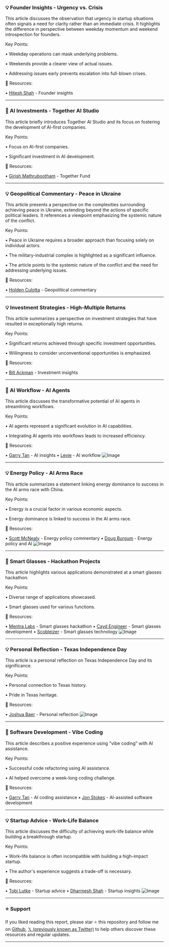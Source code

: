 ### 💡 Founder Insights - Urgency vs. Crisis

This article discusses the observation that urgency in startup situations often signals a need for clarity rather than an immediate crisis.  It highlights the difference in perspective between weekday momentum and weekend introspection for founders.

Key Points:

• Weekday operations can mask underlying problems.


• Weekends provide a clearer view of actual issues.


• Addressing issues early prevents escalation into full-blown crises.


🔗 Resources:

• [Hitesh Shah](https://x.com/hnshah) - Founder insights


---

### 🚀 AI Investments - Together AI Studio

This article briefly introduces Together AI Studio and its focus on fostering the development of AI-first companies.

Key Points:

• Focus on AI-first companies.


• Significant investment in AI development.



🔗 Resources:

• [Girish Mathrubootham](https://x.com/mrgirish) - Together Fund


---

### 💡 Geopolitical Commentary - Peace in Ukraine

This article presents a perspective on the complexities surrounding achieving peace in Ukraine, extending beyond the actions of specific political leaders.  It references a viewpoint emphasizing the systemic nature of the conflict.

Key Points:

• Peace in Ukraine requires a broader approach than focusing solely on individual actors.


•  The military-industrial complex is highlighted as a significant influence.


• The article points to the systemic nature of the conflict and the need for addressing underlying issues.



🔗 Resources:

• [Holden Culotta](https://x.com/Holden_Culotta) - Geopolitical commentary


---

### 💡 Investment Strategies - High-Multiple Returns

This article summarizes a perspective on investment strategies that have resulted in exceptionally high returns.

Key Points:

•  Significant returns achieved through specific investment opportunities.


•  Willingness to consider unconventional opportunities is emphasized.



🔗 Resources:

• [Bill Ackman](https://x.com/BillAckman) - Investment insights


---

### 🤖 AI Workflow - AI Agents

This article discusses the transformative potential of AI agents in streamlining workflows.

Key Points:

•  AI agents represent a significant evolution in AI capabilities.


•  Integrating AI agents into workflows leads to increased efficiency.



🔗 Resources:

• [Garry Tan](https://x.com/garrytan) - AI insights
• [Levie](https://x.com/levie) - AI workflow
![Image](https://pbs.twimg.com/media/Gk7ZNgobIAA9vUC?format=png&name=small)


---

### 💡 Energy Policy - AI Arms Race

This article summarizes a statement linking energy dominance to success in the AI arms race with China.

Key Points:

•  Energy is a crucial factor in various economic aspects.


•  Energy dominance is linked to success in the AI arms race.



🔗 Resources:

• [Scott McNealy](https://x.com/scottmcnealy) - Energy policy commentary
• [Doug Burgum](https://x.com/DerrickEvans4WV) - Energy policy and AI
![Image](https://pbs.twimg.com/ext_tw_video_thumb/1896050298231095296/pu/img/i4AQo9-5mUHvcix0.jpg)


---

### 🚀 Smart Glasses - Hackathon Projects

This article highlights various applications demonstrated at a smart glasses hackathon.

Key Points:

•  Diverse range of applications showcased.


•  Smart glasses used for various functions.



🔗 Resources:

• [Mentra Labs](https://x.com/MentraLabs) - Smart glasses hackathon
• [Cayd Engineer](https://x.com/caydengineer) - Smart glasses development
• [Scobleizer](https://x.com/Scobleizer) - Smart glasses technology
![Image](https://pbs.twimg.com/ext_tw_video_thumb/1896349096124022784/pu/img/Kvsl2zp8l2KfEP1-.jpg)


---

### 💡 Personal Reflection - Texas Independence Day

This article is a personal reflection on Texas Independence Day and its significance.

Key Points:

•  Personal connection to Texas history.


•  Pride in Texas heritage.



🔗 Resources:

• [Joshua Baer](https://x.com/JoshuaBaer) - Personal reflection
![Image](https://pbs.twimg.com/media/GlDK-51WIAAxDTQ?format=jpg&name=small)


---

### 🤖 Software Development - Vibe Coding

This article describes a positive experience using "vibe coding" with AI assistance.

Key Points:

• Successful code refactoring using AI assistance.


• AI helped overcome a week-long coding challenge.



🔗 Resources:

• [Garry Tan](https://x.com/garrytan) - AI coding assistance
• [Jon Stokes](https://x.com/jonst0kes) -  AI-assisted software development


---

### 💡 Startup Advice - Work-Life Balance

This article discusses the difficulty of achieving work-life balance while building a breakthrough startup.

Key Points:

•  Work-life balance is often incompatible with building a high-impact startup.


•  The author's experience suggests a trade-off is necessary.



🔗 Resources:

• [Tobi Lutke](https://x.com/tobi) - Startup advice
• [Dharmesh Shah](https://x.com/dharmesh) - Startup insights
![Image](https://pbs.twimg.com/media/GlDLUSwWMAAukZ4?format=png&name=small)


---

### ⭐️ Support

If you liked reading this report, please star ⭐️ this repository and follow me on [Github](https://github.com/Drix10), [𝕏 (previously known as Twitter)](https://x.com/DRIX_10_) to help others discover these resources and regular updates.

---